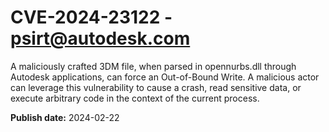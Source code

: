 # CVE-2024-23122 - psirt@autodesk.com

A maliciously crafted 3DM file, when parsed in opennurbs.dll through Autodesk applications, can force an Out-of-Bound Write. A malicious actor can leverage this vulnerability to cause a crash, read sensitive data, or execute arbitrary code in the context of the current process.

**Publish date:** 2024-02-22
